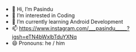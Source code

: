 - 👋 Hi, I’m Pasindu
- 👀 I’m interested in Coding
- 🌱 I’m currently learning Android Development
- 📫 https://www.instagram.com/___pasindu_____?igsh=eTN4bWxlbTduYXNq
- 😄 Pronouns: he / him


<!---
Pasindu99Kumarasinghe/Pasindu99Kumarasinghe is a ✨ special ✨ repository because its `README.md` (this file) appears on your GitHub profile.
You can click the Preview link to take a look at your changes.
--->

